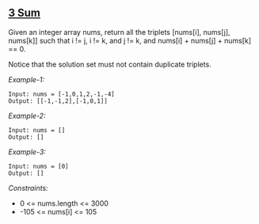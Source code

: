 ## [3 Sum](https://leetcode.com/problems/3sum/)

Given an integer array nums, return all the triplets [nums[i], nums[j], nums[k]] such that i != j, i != k, and j != k, and nums[i] + nums[j] + nums[k] == 0.

Notice that the solution set must not contain duplicate triplets.

*Example-1:*
```
Input: nums = [-1,0,1,2,-1,-4]
Output: [[-1,-1,2],[-1,0,1]]
```

*Example-2:*
```
Input: nums = []
Output: []
```

*Example-3:*
```
Input: nums = [0]
Output: []
``` 

*Constraints:*

- 0 <= nums.length <= 3000
- -105 <= nums[i] <= 105